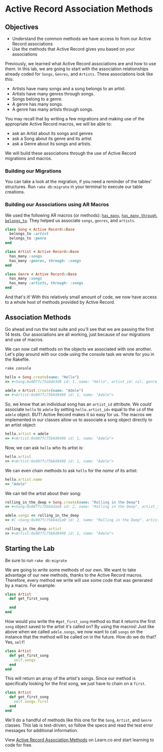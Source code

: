 # Active Record Association Methods

## Objectives

- Understand the common methods we have access to from our Active Record
   associations
- Use the methods that Active Record gives you based on your associations

Previously, we learned what Active Record associations are and how to use them.
In this lab, we are going to start with the association relationships already
coded for `Songs`, `Genres`, and `Artists`. These associations look like this:

- Artists have many songs and a song belongs to an artist.
- Artists have many genres through songs.
- Songs belong to a genre.
- A genre has many songs.
- A genre has many artists through songs.

You may recall that by writing a few migrations and making use of the
appropriate Active Record macros, we will be able to:

- ask an Artist about its songs and genres
- ask a Song about its genre and its artist
- ask a Genre about its songs and artists.

We will build these associations through the use of Active Record migrations and
macros.

### Building our Migrations

You can take a look at the migration, if you need a reminder of the tables'
structures. Run `rake db:migrate` in your terminal to execute our table
creations.

### Building our Associations using AR Macros

We used the following AR macros (or methods): [`has_many`][], [`has_many
through`][], [`belongs_to`][]. They helped us associate `songs`, `genres`, and
`artists`.

[`has_many`]: http://guides.rubyonrails.org/association_basics.html#the-has-many-association
[`has_many through`]: http://guides.rubyonrails.org/association_basics.html#the-has-many-through-association
[`belongs_to`]: http://guides.rubyonrails.org/association_basics.html#the-belongs-to-association

```ruby
class Song < Active Record::Base
  belongs_to :artist
  belongs_to :genre
end
```

```ruby
class Artist < Active Record::Base
  has_many :songs
  has_many :genres, through: :songs
end
```

```ruby
class Genre < Active Record::Base
  has_many :songs
  has_many :artists, through: :songs
end
```

And that's it! With this relatively small amount of code, we now have access to
a whole host of methods provided by Active Record.

## Association Methods

Go ahead and run the test suite and you'll see that we are passing the first 14
tests. Our associations are all working, just because of our migrations and use
of macros.

We can now call methods on the objects we associated with one another. Let's
play around with our code using the console task we wrote for you in the
Rakefile.

```bash
rake console
```

```ruby
hello = Song.create(name: "Hello")
=> #<Song:0x007fc75a8de3d8 id: 1, name: "Hello", artist_id: nil, genre_id: nil>
```

```ruby
adele = Artist.create(name: "Adele")
=> #<Artist:0x007fc75b8d9490 id: 1, name: "Adele">
```

So, we know that an individual song has an `artist_id` attribute. We *could*
associate `hello` to `adele` by setting `hello.artist_id=` equal to the `id` of
the `adele` object. BUT! Active Record makes it so easy for us. The macros we
implemented in our classes allow us to associate a song object directly to an
artist object:

```ruby
hello.artist = adele
=> #<Artist:0x007fc75b8d9490 id: 1, name: "Adele">
```

Now, we can ask `hello` who its artist is:

```ruby
hello.artist
=> #<Artist:0x007fc75b8d9490 id: 1, name: "Adele">
```

We can even chain methods to ask `hello` for the *name* of its artist:

```ruby
hello.artist.name
=> "Adele"
```

We can tell the artist about their song:

```ruby
rolling_in_the_deep = Song.create(name: "Rolling in the Deep")
=> #<Song:0x007fc75bb4d1e0 id: 2, name: "Rolling in the Deep", artist_id: nil, genre_id: nil>
```

```ruby
adele.songs << rolling_in_the_deep
=> #[ <Song:0x007fc75bb4d1e0 id: 2, name: "Rolling in the Deep", artist_id: 1, genre_id: nil> ]

rolling_in_the_deep.artist
=> #<Artist:0x007fc75b8d9490 id: 1, name: "Adele">
```

## Starting the Lab

Be sure to run `rake db:migrate`

We are going to write some methods of our own. We want to take advantage of our
new methods, thanks to the Active Record macros. Therefore, every method we write
will use some code that was generated by a macro. For example:

```ruby
class Artist
  def get_first_song

  end
end
```

How would you write the `#get_first_song` method so that it returns the first
`song` object saved to the artist it's called on? By using the macros! Just like
above when we called `adele.songs`, we now want to call `songs` on the instance
that the method will be called on in the future. How do we do that? Yes, `self`!

```ruby
class Artist
  def get_first_song
    self.songs
  end
end
```

This will return an array of the artist's songs. Since our method is
specifically looking for the first song, we just have to chain on a `first`.

```ruby
class Artist
  def get_first_song
    self.songs.first
  end
end
```

We'll do a handful of methods like this one for the `Song`, `Artist`, and
`Genre` classes. This lab is test-driven, so follow the specs and read the test
error messages for additional information.

<p data-visibility='hidden'>View <a href='https://learn.co/lessons/Active-Record-Association-Methods' title='Active Record Association Methods'>Active Record Association Methods</a> on Learn.co and start learning to code for free.</p>
